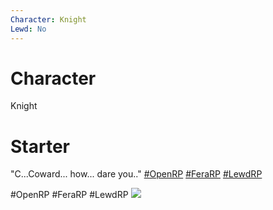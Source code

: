 ```yaml
---
Character: Knight
Lewd: No
---
```

# Character
Knight

# Starter
"C...Coward... how... dare you.." [#OpenRP](https://twitter.com/hashtag/OpenRP?src=hashtag_click) [#FeraRP](https://twitter.com/hashtag/FeraRP?src=hashtag_click) [#LewdRP](https://twitter.com/hashtag/LewdRP?src=hashtag_click)

  

#OpenRP #FeraRP #LewdRP 
![](Pasted%20image%2020220610184730.jpg)